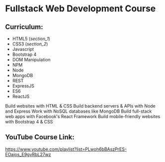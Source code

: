 # Fullstack Web Development Course

## Curriculum:
* HTML5 (_section_1_)
* CSS3 (_section_2_)
* Javascript
* Bootstrap 4
* DOM Manipulation
* NPM
* Node
* MongoDB
* REST
* ExpressJS
* ES6
* ReactJS

Build websites with HTML & CSS
Build backend servers & APIs with Node and Express
Work with NoSQL databases like MongoDB
Build full-stack web apps with Facebook's React Framework
Build mobile-friendly websites with Bootstrap 4 & CSS

## YouTube Course Link:
https://www.youtube.com/playlist?list=PLwoh6bBAszPrES-EOajos_E9gvRbL27wz
